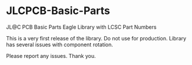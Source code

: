 # JLCPCB-Basic-Parts
JL@C PCB Basic Parts Eagle Library with LCSC Part Numbers

This is a very first release of the library.
Do not use for production. Library has several issues with component rotation.

Please report any issues. Thank you.
